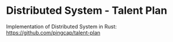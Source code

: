 # Distributed System - Talent Plan

Implementation of Distributed System in Rust: https://github.com/pingcap/talent-plan
